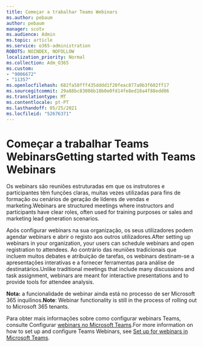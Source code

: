 ```yaml
---
title: Começar a trabalhar Teams Webinars
ms.author: pebaum
author: pebaum
manager: scotv
ms.audience: Admin
ms.topic: article
ms.service: o365-administration
ROBOTS: NOINDEX, NOFOLLOW
localization_priority: Normal
ms.collection: Adm_O365
ms.custom:
- "9006672"
- "11357"
ms.openlocfilehash: 682fa58fff435dddd1f20feac877a9b3f602ff17
ms.sourcegitcommit: 29a88bc83086b18b0e0fd14fe8ed18a4f88edd06
ms.translationtype: MT
ms.contentlocale: pt-PT
ms.lasthandoff: 05/25/2021
ms.locfileid: "52676371"
---
```

# <a name="getting-started-with-teams-webinars"></a><span data-ttu-id="215e6-102">Começar a trabalhar Teams Webinars</span><span class="sxs-lookup"><span data-stu-id="215e6-102">Getting started with Teams Webinars</span></span>

<span data-ttu-id="215e6-103">Os webinars são reuniões estruturadas em que os instrutores e participantes têm funções claras, muitas vezes utilizadas para fins de formação ou cenários de geração de líderes de vendas e marketing.</span><span class="sxs-lookup"><span data-stu-id="215e6-103">Webinars are structured meetings where instructors and participants have clear roles, often used for training purposes or sales and marketing lead generation scenarios.</span></span>

<span data-ttu-id="215e6-104">Após configurar webinars na sua organização, os seus utilizadores podem agendar webinars e abrir o registo aos outros utilizadores.</span><span class="sxs-lookup"><span data-stu-id="215e6-104">After setting up webinars in your organization, your users can schedule webinars and open registration to attendees.</span></span> <span data-ttu-id="215e6-105">Ao contrário das reuniões tradicionais que incluem muitos debates e atribuição de tarefas, os webinars destinam-se a apresentações interativas e a fornecer ferramentas para análise de destinatários.</span><span class="sxs-lookup"><span data-stu-id="215e6-105">Unlike traditional meetings that include many discussions and task assignment, webinars are meant for interactive presentations and to provide tools for attendee analysis.</span></span>

<span data-ttu-id="215e6-106">**Nota:** a funcionalidade de webinar ainda está no processo de ser Microsoft 365 inquilinos.</span><span class="sxs-lookup"><span data-stu-id="215e6-106">**Note**: Webinar functionality is still in the process of rolling out to Microsoft 365 tenants.</span></span> 

<span data-ttu-id="215e6-107">Para obter mais informações sobre como configurar webinars Teams, consulte Configurar [webinars no Microsoft Teams](/microsoftteams/set-up-webinars).</span><span class="sxs-lookup"><span data-stu-id="215e6-107">For more information on how to set up and configure Teams Webinars, see [Set up for webinars in Microsoft Teams](/microsoftteams/set-up-webinars).</span></span>